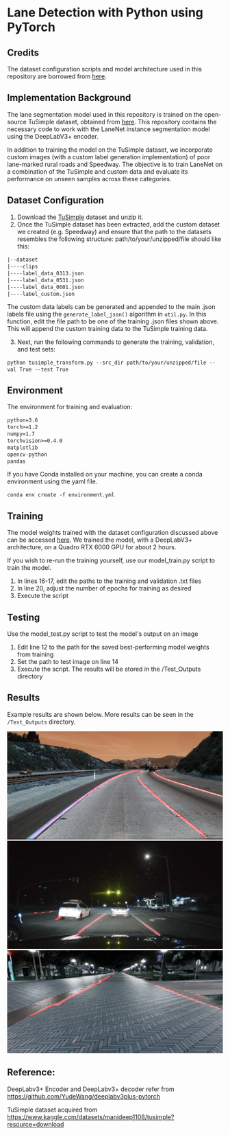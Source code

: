 # Lane Detection with Python using PyTorch

## Credits
The dataset configuration scripts and model architecture used in this repository are borrowed from [here](https://github.com/IrohXu/lanenet-lane-detection-pytorch). 

## Implementation Background
The lane segmentation model used in this repository is trained on the open-source TuSimple dataset, obtained from [here](https://www.kaggle.com/datasets/manideep1108/tusimple?resource=download). This repository contains the necessary code to work with the LaneNet instance segmentation model using the DeepLabV3+ encoder. 

In addition to training the model on the TuSimple dataset, we incorporate custom images (with a custom label generation implementation) of poor lane-marked rural roads and Speedway. The objective is to train LaneNet on a combination of the TuSimple and custom data and evaluate its performance on unseen samples across these categories.

## Dataset Configuration
1. Download the [TuSimple](https://www.kaggle.com/datasets/manideep1108/tusimple?resource=download) dataset and unzip it.
2. Once the TuSimple dataset has been extracted, add the custom dataset we created (e.g. Speedway) and ensure that the path to the datasets resembles the following structure: 
path/to/your/unzipped/file should like this:  
```
|--dataset
|----clips
|----label_data_0313.json
|----label_data_0531.json
|----label_data_0601.json
|----label_custom.json
```

The custom data labels can be generated and appended to the main .json labels file using the `generate_label_json()` algorithm in `util.py`. In this function, edit the file path to be one of the training .json files shown above. This will append the custom training data to the TuSimple training data.

3. Next, run the following commands to generate the training, validation, and test sets:

```
python tusimple_transform.py --src_dir path/to/your/unzipped/file --val True --test True
```

## Environment   
The environment for training and evaluation:  
```
python=3.6
torch>=1.2
numpy=1.7
torchvision>=0.4.0
matplotlib
opencv-python
pandas
```

If you have Conda installed on your machine, you can create a conda environment using the yaml file.
```
conda env create -f environment.yml
```

## Training 

The model weights trained with the dataset configuration discussed above can be accessed [here](https://drive.google.com/file/d/1z_UJ01xIoiusTtfGif8cvXMY0VlDDnfQ/view).
We trained the model, with a DeepLabV3+ architecture, on a Quadro RTX 6000 GPU for about 2 hours.


If you wish to re-run the training yourself, use our model_train.py script to train the model.

1. In lines 16-17, edit the paths to the training and validation .txt files
2. In line 20, adjust the number of epochs for training as desired
3. Execute the script 


## Testing     
Use the model_test.py script to test the model's output on an image

1. Edit line 12 to the path for the saved best-performing model weights from training
2. Set the path to test image on line 14
3. Execute the script. The results will be stored in the /Test_Outputs directory 
 

## Results
Example results are shown below. More results can be seen in the `/Test_Outputs` directory.

![alt text](https://github.com/jhpark98/lanenet-lane-detection-pytorch/blob/main/Test_Outputs/overlay_1700001654.0073147.jpg?raw=true)
![alt text](https://github.com/jhpark98/lanenet-lane-detection-pytorch/blob/main/Test_Outputs/overlay_1700001682.5807674.jpg?raw=true)
![alt text](https://github.com/jhpark98/lanenet-lane-detection-pytorch/blob/main/Test_Outputs/speedway_overlay.png?raw=true)


 

## Reference:  
DeepLabv3+ Encoder and DeepLabv3+ decoder refer from https://github.com/YudeWang/deeplabv3plus-pytorch

TuSimple dataset acquired from https://www.kaggle.com/datasets/manideep1108/tusimple?resource=download
